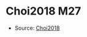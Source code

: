 <a name="material" />

# Choi2018 M27
<script type="application/ld+json">
  {
    "@context": "https://schema.org/",
    "@type": "ChemicalSubstance",
    "http://purl.org/dc/terms/conformsTo":
      {
        "@type": "CreativeWork",
        "@id": "https://bioschemas.org/profiles/ChemicalSubstance/0.4-RELEASE/"
      },
    "@id": "https://egonw.github.io/nanowiki/nanowiki538.html#material",
    "name": "Choi2018 M27",
    "sameAs": "http://127.0.0.1/mediawiki/index.php/Special:URIResolver/Choi2018_M27"
  }
</script>


* Source: [Choi2018](http://127.0.0.1/mediawiki/index.php/Special:URIResolver/Choi2018)
